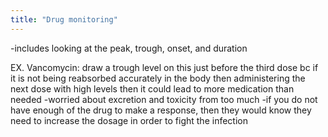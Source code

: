 ```yaml
---
title: "Drug monitoring"
---
```

-includes looking at the peak, trough, onset, and duration

EX. Vancomycin: draw a trough level on this just before the third dose bc if it is not being reabsorbed accurately in the body then administering the next dose with high levels then it could lead to more medication than needed
-worried about excretion and toxicity from too much
-if you do not have enough of the drug to make a response, then they would know they need to increase the dosage in order to fight the infection

